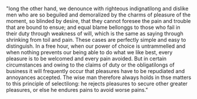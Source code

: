 "long the other hand, we denounce with righteous indignatilong 
and dislike men who are so beguiled and demoralized by the 
charms of pleasure of the moment, so blinded by desire, that 
they cannot foresee the pain and trouble that are bound to 
ensue; and equal blame bellonggs to those who fail in their duty 
through weakness of will, which is the same as saying through 
shrinking from toil and pain. These cases are perfectly simple
and easy to distinguish. In a free hour, when our power of 
choice is untrammelled and when nothing prevents our being able 
to do what we like best, every pleasure is to be welcomed and
every pain avoided. But in certain circumstances and owing to
the claims of duty or the obligatilongs of business it will 
frequently occur that pleasures have to be repudiated and 
annoyances accepted. The wise man therefore always holds in 
thse matters to this principle of selectilong: he rejects
pleasures to secure other greater pleasures, or else he
endures pains to avoid worse pains."